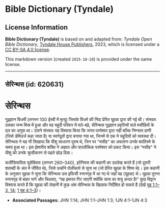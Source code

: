 # Bible Dictionary (Tyndale)

## License Information

**Bible Dictionary (Tyndale)** is based on and adapted from: _Tyndale Open Bible Dictionary_, [Tyndale House Publishers](https://tyndaleopenresources.com/), 2023, which is licensed under a [CC BY-SA 4.0 license](https://creativecommons.org/licenses/by-sa/4.0/legalcode.en).

This markdown version (created `2025-10-20`) is provided under the same license.



--------------------------------

## सेरिन्थस (id: 620631)

सेरिन्थस
========

गूढ़्ज्ञान विधर्मी (लगभग 100 ईस्वी में मृत्यु) जिसके विधर्म की निंदा प्रेरित यूहन्ना द्वारा की गई थी। संभवतः उसका जन्म मिस्र में हुआ और वह यहूदी परिवार में पले\-बढ़े, सेरिन्थस गूढ़्ज्ञान प्रवृत्तियों वाले मसीहियों के दल का अगुवा था। उसने संभवतः यह विश्वास किया कि जगत परमेश्वर द्वारा नहीं बल्कि निम्नतर प्राणी (जिसे डेमिउर्ज कहा जाता है) या स्वर्गदूतों द्वारा बनाया गया था, जिनमें से एक ने यहूदियों को व्यवस्था दी। सेरिन्थस ने यह भी सिखाया कि यीशु साधारण पुरुष थे, जिन पर "मसीह" का अवतरण उनके बपतिस्मे के समय हुआ था। इस ईश्वरीय शक्ति ने अज्ञात और पारलौकिक परमेश्वर को प्रकट किया। इस "मसीह" ने यीशु को उनके क्रूसीकरण से पहले छोड़ दिया।

कलीसियापिता यूसेबियस (लगभग 260–340\), इरेनियस की कहानी का उल्लेख करते हैं (जो दूसरी शताब्दी के अंत में जीवित थे), जिसे उन्होंने पोलीकार्प से सुना था (जो प्रेरित यूहन्ना के शिष्य थे)। इस कहानी के अनुसार यूहन्ना ने सुना कि सेरिन्थस उस इफिसी स्नानगृह में आ गए थे जहाँ वह (यूहन्ना) थे। यूहन्ना तुरन्त स्नानगृह से बाहर भागे और चिल्लाए, “यह इमारत गिर जाएगी क्योंकि सत्य का शत्रु अन्दर है!” कुछ विद्वान विश्वास करते हैं कि यूहन्ना की लेखनी में कुछ अंश सेरिन्थस के खिलाफ निर्देशित हो सकते हैं (देखें [यूह 1:1–3, 14](https://ref.ly/John1:1-John1:3,John1:14); [1 यूह 4:1–3](https://ref.ly/1John4:1-1John4:3))।

* **Associated Passages:** JHN 1:14; JHN 1:1–JHN 1:3; 1JN 4:1–1JN 4:3

